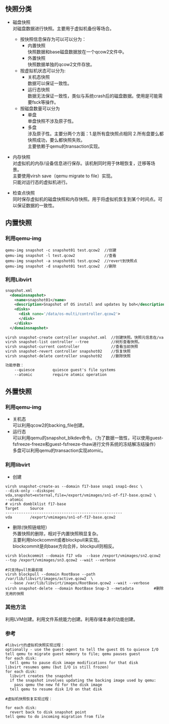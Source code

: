 快照分类
-----
+ 磁盘快照  
对磁盘数据进行快照。主要用于虚拟机备份等场合。  
    + 按快照信息保存为可以可以分为：  
        + 内置快照  
            快照数据和base磁盘数据放在一个qcow2文件中。  
        + 外置快照  
            快照数据单独的qcow2文件存放。  
    + 按虚拟机状态可以分为:  
        + 关机态快照  
            数据可以保证一致性。  
        + 运行态快照  
            数据无法保证一致性，类似与系统crash后的磁盘数据。使用是可能需要fsck等操作。  
    + 按磁盘数量可以分为        
        + 单盘  
            单盘快照不涉及原子性。  
        + 多盘  
            涉及原子性。主要分两个方面：1.是所有盘快照点相同 2.所有盘要么都快照成功，要么都快照失败。  
            主要依赖于qemu的transaction实现。  
        
+ 内存快照  
对虚拟机的内存/设备信息进行保存。该机制同时用于休眠恢复，迁移等场景。    
主要使用virsh save（qemu migrate to file）实现。    
只能对运行态的虚拟机进行。 

+ 检查点快照    
同时保存虚拟机的磁盘快照和内存快照。用于将虚拟机恢复到某个时间点。可以保证数据的一致性。  


内置快照
-----
### 利用qemu-img   
```shell
qemu-img snapshot -c snapshot01 test.qcow2  //创建
qemu-img snapshot -l test.qcow2             //查看
qemu-img snapshot -a snapshot01 test.qcow2  //revert到快照点
qemu-img snapshot -d snapshot01 test.qcow2  //删除

```
### 利用Libvirt     
```xml
snapshot.xml
  <domainsnapshot>
    <name>snapshot01</name>
    <description>Snapshot of OS install and updates by boh</description>
    <disks>
      <disk name='/data/os-multi/controller.qcow2'>
      </disk>
    </disks>
  </domainsnapshot>
  
virsh snapshot-create controller snapshot.xml  //创建快照。快照元信息在/var/lib/libvirt/qemu/snapshot/（destroy后丢失）
virsh snapshot-list controller --tree          //树形查看快照。
virsh snapshot-current controller              //查看当前快照
virsh snapshot-revert controller snapshot02    //恢复快照
virsh snapshot-delete controller snapshot02    //删除快照

功能参数：
    --quiesce        quiesce guest's file systems
    --atomic         require atomic operation

```

外置快照  
------
### 利用qemu-img   
+ 关机态  
可以利用qcow2的backing_file创建。  
+ 运行态  
可以利用qemu的snapshot_blkdev命令。（为了数据一致性，可以使用guest-fsfreeze-freeze和guest-fsfreeze-thaw进行文件系统的冻结解冻结操作）  
多盘可以利用qemu的transaction实现atomic。  

### 利用libvirt  
+ 创建  
```shell
virsh snapshot-create-as --domain f17-base snap1 snap1-desc \
--disk-only --diskspec vda,snapshot=external,file=/export/vmimages/sn1-of-f17-base.qcow2 \
--atomic
# virsh domblklist f17-base
Target     Source
----------------------------------------------------
vda        /export/vmimages/sn1-of-f17-base.qcow2
```
+ 删除(快照链缩短）  
外置快照的删除，相对于内置快照稍显复杂。  
主要利用blockcommit或者blockpull来实现。  
blockcommit是向base方向合并，blockpull则相反。  
```shell
virsh blockcommit --domain f17 vda  --base /export/vmimages/sn2.qcow2 --top /export/vmimages/sn3.qcow2 --wait --verbose

#只支持pull到最前端  
virsh blockpull --domain RootBase --path /var/lib/libvirt/images/active.qcow2  \
  --base /var/lib/libvirt/images/RootBase.qcow2 --wait --verbose
virsh snapshot-delete --domain RootBase Snap-3 --metadata         #删除无用的快照

```
### 其他方法
利用LVM创建。利用文件系统能力创建。利用存储本身的功能创建。  

### 参考
[Atomic Snapshots of Multiple Devices]:http://wiki.qemu.org/Features/SnapshotsMultipleDevices
[Snapshots]:http://wiki.qemu.org/Features/Snapshots
[Libvirt snapshot]:http://wiki.libvirt.org/page/Snapshots
[Fedora virt snapshot]:https://fedoraproject.org/wiki/Features/Virt_Live_Snapshots
[Libvirt live snapshot]:http://kashyapc.com/2012/09/14/externaland-live-snapshots-with-libvirt/
[kvm快照浅析]:http://itxx.sinaapp.com/blog/content/130
[1]:http://blog.sina.com.cn/s/blog_53ab41fd01013rc0.html
[2]:http://blog.csdn.net/gg296231363/article/details/6899533


```shell
#libvirt的虚拟机快照实现过程：
optionally - use the guest-agent to tell the guest OS to quiesce I/O
tell qemu to migrate guest memory to file; qemu pauses guest
for each disk:
  tell qemu to pause disk image modifications for that disk
libvirt resumes qemu (but I/O is still frozen)
for each disk:
  libvirt creates the snapshot
  if the snapshot involves updating the backing image used by qemu:
    pass qemu the new fd for the disk image
  tell qemu to resume disk I/O on that disk

#虚拟机快照恢复实现过程：

for each disk:
  revert back to disk snapshot point
tell qemu to do incoming migration from file
```
